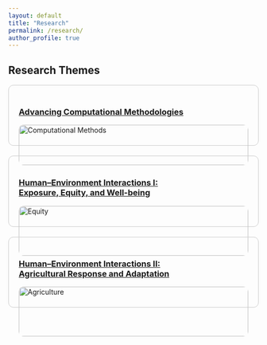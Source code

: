 ```yaml
---
layout: default
title: "Research"
permalink: /research/
author_profile: true
---
```


<h2>Research Themes</h2>

<div style="display: flex; flex-wrap: wrap; gap: 20px;">

  <div style="flex: 1 1 300px; border: 1px solid #ccc; border-radius: 10px; padding: 20px;">
    <a href="/research/methods">
      <h3>Advancing Computational Methodologies</h3>
      <img src="/images/methods.png" alt="Computational Methods" style="width: 100%; border-radius: 10px;">
    </a>
  </div>

  <div style="flex: 1 1 300px; border: 1px solid #ccc; border-radius: 10px; padding: 20px;">
    <a href="/research/equity">
      <h3>Human–Environment Interactions I:<br>Exposure, Equity, and Well-being</h3>
      <img src="/images/equity.png" alt="Equity" style="width: 100%; border-radius: 10px;">
    </a>
  </div>

  <div style="flex: 1 1 300px; border: 1px solid #ccc; border-radius: 10px; padding: 20px;">
    <a href="/research/agriculture">
      <h3>Human–Environment Interactions II:<br>Agricultural Response and Adaptation</h3>
      <img src="/images/agriculture.png" alt="Agriculture" style="width: 100%; border-radius: 10px;">
    </a>
  </div>

</div>
